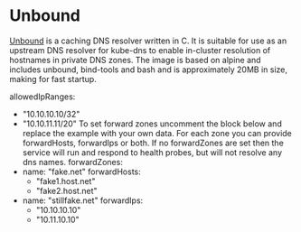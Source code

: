 # Unbound

[Unbound](http://www.unbound.net) is a caching DNS resolver written in C. It is suitable for use as an upstream DNS resolver for kube-dns to enable in-cluster resolution of hostnames in private DNS zones. The image is based on alpine and includes unbound, bind-tools and bash and is approximately 20MB in size, making for fast startup.

allowedIpRanges:
- "10.10.10.10/32"
- "10.10.11.11/20"
To set forward zones uncomment the block below and replace the example
with your own data. For each zone you can provide forwardHosts, forwardIps
or both. If no forwardZones are set then the service will run
and respond to health probes, but will not resolve any dns names.
forwardZones:
- name: "fake.net"
  forwardHosts:
  - "fake1.host.net"
  - "fake2.host.net"
- name: "stillfake.net"
  forwardIps:
  - "10.10.10.10"
  - "10.11.10.10"
